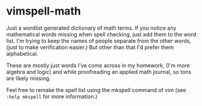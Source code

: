 # vimspell-math
Just a wordlist generated dictionary of math terms. If you notice any mathematical words missing when spell checking, just add them to the word list. I'm trying to keep the names of people separate from the other words, (just to make verification easier.) But other than that I'd prefer them alphabetical.

These are mostly just words I've come across in my homework, (I'm more algebra and logic) and while proofreading an applied math journal, so tons are likely missing.

Feel free to remake the spell list using the mkspell command of vim (see `:help mkspell` for more information.)
